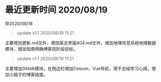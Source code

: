 # 最近更新时间 2020/08/19

@2020/08/18

> update v1.1 2020/08/19 11:21

主要增加更新.md文件，增加英文界面404.md文件，增加地理信息系统地理数据模块，增加指南明确博客现阶段目标。

> update v1.1 2020/08/19 11:21

主要增加Gittalk模块，在侧边栏增加Cesium、Vue导航，用于总结学习心得，增加小超子的博客链接。
